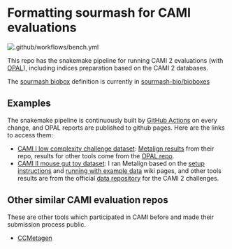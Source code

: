 # Formatting sourmash for CAMI evaluations

![.github/workflows/bench.yml](https://github.com/luizirber/2020-cami/workflows/.github/workflows/bench.yml/badge.svg)

This repo has the snakemake pipeline for running CAMI 2 evaluations (with [OPAL]),
including indices preparation based on the CAMI 2 databases.

The [sourmash biobox] definition is currently in [sourmash-bio/bioboxes](https://github.com/sourmash-bio/bioboxes)

[OPAL]: https://github.com/CAMI-challenge/OPAL/
[sourmash biobox]: https://quay.io/repository/sourmash.bio/sourmash

## Examples

The snakemake pipeline is continuously built by [GitHub Actions] on every change,
and OPAL reports are published to github pages. Here are the links to access them:
  - [CAMI I low complexity challenge dataset]: [Metalign results] from their repo,
    results for other tools come from the [OPAL repo].
  - [CAMI II mouse gut toy dataset]: I ran Metalign based on the [setup instructions]
    and [running with example data] wiki pages, and other tools results are from the
    official [data repository] for the CAMI 2 challenges.

[GitHub Actions]: https://github.com/luizirber/2020-cami/actions
[CAMI I low complexity challenge dataset]: https://luizirber.github.io/2020-cami/cami_i_low/opal_output_all/results.html
[CAMI II mouse gut toy dataset]: https://luizirber.github.io/2020-cami/cami_ii_mg/opal_output_all/results.html
[OPAL repo]: https://github.com/CAMI-challenge/OPAL/tree/3b24e5dc44ad3e6018d2381e6bf37ab89ba1a00a/data
[Metalign results]: https://github.com/nlapier2/Metalign/blob/378262587455fd5899a1de25995e28b09bc8d03b/paper_data/raw_results/cami1/metalign_results/metalign_default_cami1_low1.tsv
[setup instructions]: https://github.com/nlapier2/Metalign/wiki/Home/c1f422e246df20c11cab531ed412531bbe2b7028#overview
[running with example data]: https://github.com/nlapier2/Metalign/wiki/Running-some-example-data/ae546a62dc7adf384d2a9cb848d0dd8772cd9d1c#instructions
[data repository]: https://github.com/CAMI-challenge/data/blob/256460db625384a561aaf67ca168efd9ae070a52/CAMI2/toy/mouse_gut/taxonomic_profiling.tsv

## Other similar CAMI evaluation repos

These are other tools which participated in CAMI before and made their
submission process public.
 - [CCMetagen](https://github.com/vrmarcelino/CriticalAss2)
